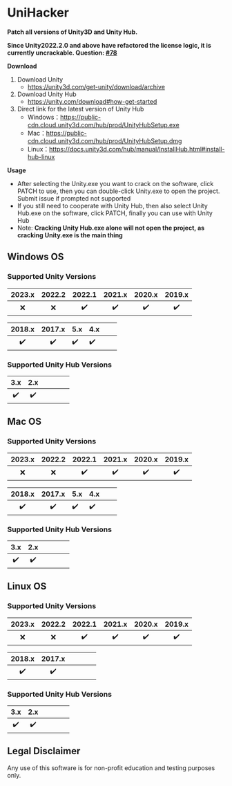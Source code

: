 # UniHacker

**Patch all versions of Unity3D and Unity Hub.**

**Since Unity2022.2.0 and above have refactored the license logic, it is currently uncrackable. Question: [#78](https://github.com/tylearymf/UniHacker/issues/78)**

**Download**

1. Download Unity
   * https://unity3d.com/get-unity/download/archive
2. Download Unity Hub
   * https://unity.com/download#how-get-started
3. Direct link for the latest version of Unity Hub
   * Windows：https://public-cdn.cloud.unity3d.com/hub/prod/UnityHubSetup.exe
   * Mac：https://public-cdn.cloud.unity3d.com/hub/prod/UnityHubSetup.dmg
   * Linux：https://docs.unity3d.com/hub/manual/InstallHub.html#install-hub-linux

**Usage**

* After selecting the Unity.exe you want to crack on the software, click PATCH to use, then you can double-click Unity.exe to open the project. Submit issue if prompted not supported
* If you still need to cooperate with Unity Hub, then also select Unity Hub.exe on the software, click PATCH, finally you can use with Unity Hub
* Note: **Cracking Unity Hub.exe alone will not open the project, as cracking Unity.exe is the main thing**

## Windows OS

### Supported Unity Versions

| 2023.x | 2022.2 |       2022.1       |       2021.x       |       2020.x       |       2019.x       |
| :----: | :----: | :----------------: | :----------------: | :----------------: | :----------------: |
|  :x:   |  :x:   | :heavy_check_mark: | :heavy_check_mark: | :heavy_check_mark: | :heavy_check_mark: |

|       2018.x       |       2017.x       | 5.x                | 4.x                |      |      |
| :----------------: | :----------------: | ------------------ | ------------------ | ---- | ---- |
| :heavy_check_mark: | :heavy_check_mark: | :heavy_check_mark: | :heavy_check_mark: |      |      |

### Supported Unity Hub Versions

|        3.x         |        2.x         |      |      |      |      |
| :----------------: | :----------------: | ---- | ---- | ---- | ---- |
| :heavy_check_mark: | :heavy_check_mark: |      |      |      |      |

## Mac OS

### Supported Unity Versions

| 2023.x | 2022.2 |       2022.1       |       2021.x       |       2020.x       |       2019.x       |
| :----: | :----: | :----------------: | :----------------: | :----------------: | :----------------: |
|  :x:   |  :x:   | :heavy_check_mark: | :heavy_check_mark: | :heavy_check_mark: | :heavy_check_mark: |

|       2018.x       |       2017.x       | 5.x                | 4.x                |      |      |
| :----------------: | :----------------: | ------------------ | ------------------ | ---- | ---- |
| :heavy_check_mark: | :heavy_check_mark: | :heavy_check_mark: | :heavy_check_mark: |      |      |

### Supported Unity Hub Versions

|        3.x         |        2.x         |      |      |      |      |
| :----------------: | :----------------: | ---- | ---- | ---- | ---- |
| :heavy_check_mark: | :heavy_check_mark: |      |      |      |      |

## Linux OS

### Supported Unity Versions

| 2023.x | 2022.2 |       2022.1       |       2021.x       |       2020.x       |       2019.x       |
| :----: | :----: | :----------------: | :----------------: | :----------------: | :----------------: |
|  :x:   |  :x:   | :heavy_check_mark: | :heavy_check_mark: | :heavy_check_mark: | :heavy_check_mark: |

|       2018.x       |       2017.x       |      |      |      |      |
| :----------------: | :----------------: | ---- | ---- | ---- | ---- |
| :heavy_check_mark: | :heavy_check_mark: |      |      |      |      |

### Supported Unity Hub Versions

|        3.x         |        2.x         |      |      |      |      |
| :----------------: | :----------------: | ---- | ---- | ---- | ---- |
| :heavy_check_mark: | :heavy_check_mark: |      |      |      |      |

## Legal Disclaimer

Any use of this software is for non-profit education and testing purposes only.